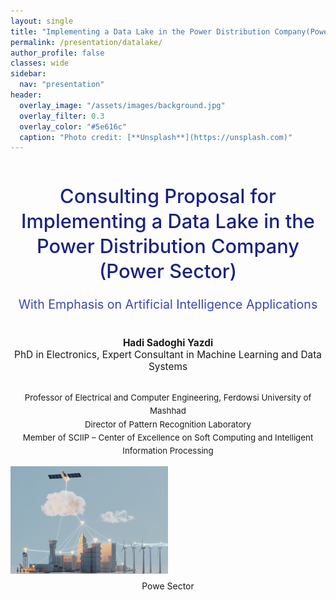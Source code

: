 ```yaml
---
layout: single
title: "Implementing a Data Lake in the Power Distribution Company(Power Sector)"
permalink: /presentation/datalake/
author_profile: false
classes: wide
sidebar:
  nav: "presentation"
header:
  overlay_image: "/assets/images/background.jpg"
  overlay_filter: 0.3
  overlay_color: "#5e616c"
  caption: "Photo credit: [**Unsplash**](https://unsplash.com)"
---
```


  <!-- Slide 1 -->

<div style="text-align:center; margin-top:50px;">

<h1 style="font-size:2.2em; color:#1a237e; font-weight:500; line-height:1.3;">
Consulting Proposal for Implementing a Data Lake in the Power Distribution Company (Power Sector)
</h1>

<h2 style="font-size:1.4em; color:#3949ab; font-weight:400; margin-top:10px;">
With Emphasis on Artificial Intelligence Applications
</h2>

<p style="font-size:1.1em; margin-top:40px;">
<b>Hadi Sadoghi Yazdi</b><br>
PhD in Electronics, Expert Consultant in Machine Learning and Data Systems
</p>

<p style="font-size:0.95em; margin-top:30px; line-height:1.6;">
Professor of Electrical and Computer Engineering, Ferdowsi University of Mashhad <br>
Director of Pattern Recognition Laboratory <br>
Member of SCIIP – Center of Excellence on Soft Computing and Intelligent Information Processing
</p>

</div>


<div style="display: flex; justify-content: center; align-items: center; gap: 10px;">
  <div style="flex: 1;">
    <img src="/assets/Presentationimages/DataLake/integrate_Data1.png" alt="Thyristor" style="width: 50%; height: 50%; object-fit: contain;">
  </div>
</div>
<div class="caption" style="text-align: center; margin-top: 8px;">
  Powe Sector
</div>



  <!-- Slide 2 -->

